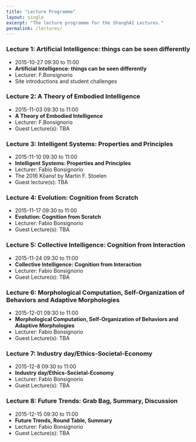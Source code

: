 ```yaml
---
title: "Lecture Programme"
layout: single
excerpt: "The lecture programme for the ShanghAI Lectures."
permalink: /lectures/
---
```


### Lecture 1: Artificial Intelligence: things can be seen differently
* 2015-10-27  09:30 to 11:00
* **Artificial Intelligence: things can be seen differently**
* Lecturer: F.Bonsignorio
* Site introductions and student challenges

### Lecture 2: A Theory of Embodied Intelligence
* 2015-11-03 09:30 to 11:00
* **A Theory of Embodied Intelligence**
* Lecturer: F.Bonsignorio
* Guest Lecture(s): TBA

### Lecture 3: Intelligent Systems: Properties and Principles
* 2015-11-10 09:30 to 11:00
* **Intelligent Systems: Properties and Principles**
* Lecturer: Fabio Bonsignorio
* The 2016 Kōans! by Martin F. Stoelen
* Guest lecture(s): TBA

### Lecture 4: Evolution: Cognition from Scratch
* 2015-11-17 09:30 to 11:00
* **Evolution: Cognition from Scratch**
* Lecturer: Fabio Bonsignorio
* Guest Lecture(s): TBA

### Lecture 5: Collective Intelligence: Cognition from Interaction
* 2015-11-24 09:30 to 11:00
* **Collective Intelligence: Cognition from Interaction**
* Lecturer: Fabio Bonsignorio
* Guest Lecture(s): TBA

### Lecture 6: Morphological Computation, Self-Organization of Behaviors and Adaptive Morphologies
* 2015-12-01 09:30 to 11:00
* **Morphological Computation, Self-Organization of Behaviors and Adaptive Morphologies**
* Lecturer: Fabio Bonsignorio
* Guest Lecture(s): TBA

### Lecture 7: Industry day/Ethics-Societal-Economy
* 2015-12-8  09:30 to 11:00
* **Industry day/Ethics-Societal-Economy**
* Lecturer: Fabio Bonsignorio
* Guest Lecture(s): TBA

### Lecture  8: Future Trends: Grab Bag, Summary, Discussion
* 2015-12-15 09:30 to 11:00
* **Future Trends, Round Table, Summary**
* Lecturer: Fabio Bonsignorio
* Guest Lecture(s): TBA
